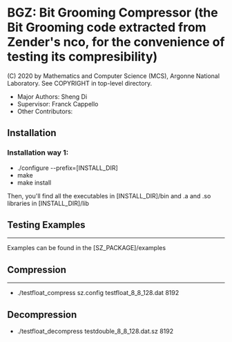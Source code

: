 BGZ: Bit Grooming Compressor (the Bit Grooming code extracted from Zender's nco, for the convenience of testing its compresibility)
=====
 (C) 2020 by Mathematics and Computer Science (MCS), Argonne National Laboratory.
       See COPYRIGHT in top-level directory.

* Major Authors: Sheng Di 
* Supervisor: Franck Cappello 
* Other Contributors: 

## Installation

### Installation way 1:
* ./configure --prefix=[INSTALL_DIR]
* make
* make install

Then, you'll find all the executables in [INSTALL_DIR]/bin and .a and .so libraries in [INSTALL_DIR]/lib

## Testing Examples
--------------------------------------

Examples can be found in the [SZ_PACKAGE]/examples


## Compression
--------------
* ./testfloat_compress sz.config testfloat_8_8_128.dat 8192

## Decompression

* ./testfloat_decompress testdouble_8_8_128.dat.sz 8192

